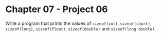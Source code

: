 # Chapter 07 - Project 06

Write a program that prints the values of `sizeof(int)`, `sizeof(short)`, `sizeof(long)`, `sizeof(float)`, `sizeof(double)` and `sizeof(long double)`.

